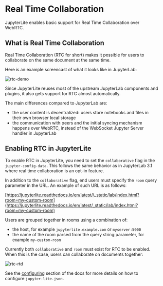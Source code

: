 # Real Time Collaboration

JupyterLite enables basic support for Real Time Collaboration over WebRTC.

## What is Real Time Collaboration

Real Time Collaboration (RTC for short) makes it possible for users to collaborate on
the same document at the same time.

Here is an example screencast of what it looks like in JupyterLab:

![rtc-demo](https://user-images.githubusercontent.com/591645/117701750-e6940280-b1c7-11eb-92e6-2ce0331febeb.gif)

Since JupyterLite reuses most of the upstream JupyterLab components and plugins, it also
gets support for RTC almost automatically.

The main differences compared to JupyterLab are:

- the user content is decentralized: users store notebooks and files in their own
  browser local storage
- the communication with peers and the initial syncing mechanism happens over WebRTC,
  instead of the WebSocket Jupyter Server handler in JupyterLab

## Enabling RTC in JupyterLite

To enable RTC in JupyterLite, you need to set the `collaborative` flag in the
`jupyter-config-data`. This follows the same behavior as in JupyterLab 3.1 where real
time collaboration is an opt-in feature.

In addition to the `collaborative` flag, end users must specify the `room` query
parameter in the URL. An example of such URL is as follows:

[https://jupyterlite.readthedocs.io/en/latest/\_static/lab/index.html?room=my-custom-room](https://jupyterlite.readthedocs.io/en/latest/_static/lab/index.html?room=my-custom-room)

Users are grouped together in rooms using a combination of:

- the host, for example `jupyterlite.example.com` or `myserver:5000`
- the name of the room parsed from the query string parameter, for example
  `my-custom-room`

Currently both `collaborative` and `room` must exist for RTC to be enabled. When this is
the case, users can collaborate on documents together:

![rtc-rtd](https://user-images.githubusercontent.com/591645/125045331-2af33000-e09d-11eb-909b-a7d1d46910f6.gif)

See the [configuring](../configuring.md) section of the docs for more details on how to
configure `jupyter-lite.json`.
